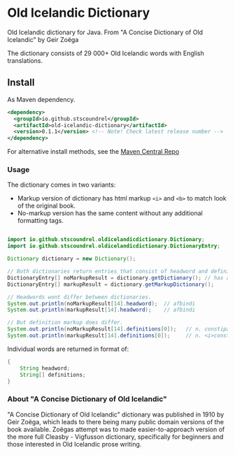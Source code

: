 # Old Icelandic Dictionary

Old Icelandic dictionary for Java. From "A Concise Dictionary of Old Icelandic" by Geir Zoëga

The dictionary consists of 29 000+ Old Icelandic words with English translations.

## Install

As Maven dependency.

```xml
<dependency>
  <groupId>io.github.stscoundrel</groupId>
  <artifactId>old-icelandic-dictionary</artifactId>
  <version>0.1.1</version> <!-- Note! Check latest release number -->
</dependency>
```

For alternative install methods, see the [Maven Central Repo](https://search.maven.org/artifact/io.github.stscoundrel/old-icelandic-dictionary)

### Usage

The dictionary comes in two variants:
- Markup version of dictionary has html markup `<i>` and `<b>` to match look of the original book.
- No-markup version has the same content without any additional formatting tags.

```java

import io.github.stscoundrel.oldicelandicdictionary.Dictionary;
import io.github.stscoundrel.oldicelandicdictionary.DictionaryEntry;

Dictionary dictionary = new Dictionary();

// Both dictionaries return entries that consist of headword and definitions list.
DictionaryEntry[] noMarkupResult = dictionary.getDictionary(); // has alias "getNoMarkupDictionary"
DictionaryEntry[] markupResult = dictionary.getMarkupDictionary();

// Headwords wont differ between dictionaries.
System.out.println(noMarkupResult[14].headword);  // afbindi
System.out.println(markupResult[14].headword);    // afbindi

// But definition markup does differ.
System.out.println(noMarkupResult[14].definitions[0]);   // n. constipation.
System.out.println(markupResult[14].definitions[0]);     // n. <i>constipation</i>.

```

Individual words are returned in format of:

```java
{
    String headword;
    String[] definitions;
}
```

### About "A Concise Dictionary of Old Icelandic"

"A Concise Dictionary of Old Icelandic" dictionary was published in 1910 by Geir Zoëga, which leads to there being many public domain versions of the book available. Zoëgas attempt was to made easier-to-approach version of the more full Cleasby - Vigfusson dictionary, specifically for beginners and those interested in Old Icelandic prose writing.

